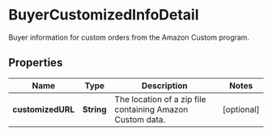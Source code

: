 

# BuyerCustomizedInfoDetail

Buyer information for custom orders from the Amazon Custom program.

## Properties

Name | Type | Description | Notes
------------ | ------------- | ------------- | -------------
**customizedURL** | **String** | The location of a zip file containing Amazon Custom data. |  [optional]



